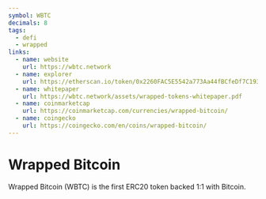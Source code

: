 ```yaml
---
symbol: WBTC
decimals: 8
tags:
  - defi
  - wrapped
links:
  - name: website
    url: https://wbtc.network
  - name: explorer
    url: https://etherscan.io/token/0x2260FAC5E5542a773Aa44fBCfeDf7C193bc2C599
  - name: whitepaper
    url: https://wbtc.network/assets/wrapped-tokens-whitepaper.pdf
  - name: coinmarketcap
    url: https://coinmarketcap.com/currencies/wrapped-bitcoin/
  - name: coingecko
    url: https://coingecko.com/en/coins/wrapped-bitcoin/
---
```


# Wrapped Bitcoin

Wrapped Bitcoin (WBTC) is the first ERC20 token backed 1:1 with Bitcoin.
